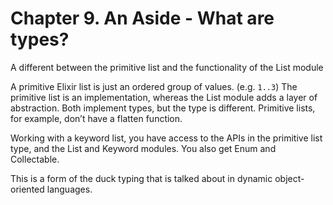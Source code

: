 # Chapter 9. An Aside - What are types?


A different between the primitive list and the functionality of the List module

A primitive Elixir list is just an ordered group of values. (e.g. `1..3`) The primitive list is an implementation, whereas the List module adds a layer of abstraction. Both implement types, but the type is different. Primitive lists, for example, don’t have a flatten function.

Working with a keyword list, you have access to the APIs in the primitive list type, and the List and Keyword modules. You also get Enum and Collectable.

This is a form of the duck typing that is talked about in dynamic object-oriented languages.
